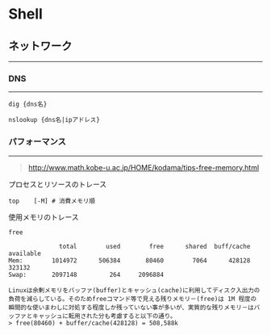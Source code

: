 # Shell

## ネットワーク
***
### DNS
***

```
dig {dns名}
```

```
nslookup {dns名|ipアドレス}
```
### パフォーマンス
***
> http://www.math.kobe-u.ac.jp/HOME/kodama/tips-free-memory.html


プロセスとリソースのトレース
```
top    [-M] # 消費メモリ順
```

使用メモリのトレース
```
free

              total        used        free      shared  buff/cache   available
Mem:        1014972      506384       80460        7064      428128      323132
Swap:       2097148         264     2096884

Linuxは余剰メモリをバッファ(buffer)とキャッシュ(cache)に利用してディスク入出力の負荷を減らしている。そのためfreeコマンド等で見える残りメモリ－(free)は 1M 程度の 瞬間的な使いまわしに対処する程度しか残っていない事が多いが、実質的な残りメモリ－はバッファとキャッシュに転用された分も考慮すると以下の通り。
> free(80460) + buffer/cache(428128) = 508,588k
```